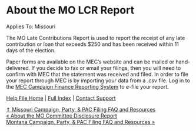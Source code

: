  About the MO LCR Report
==========

Applies To: Missouri

The MO Late Contributions Report is used to report the receipt of any late contribution or loan that exceeds $250 and has been received within 11 days of the election.

Paper forms are available on the MEC’s website and can be mailed or hand-delivered. If you decide to fax or email your filings, then you will need to confirm with MEC that the statement was received and filed. In order to file your report through MEC is by importing your data from a .csv file. Log in to the [MEC Campaign Finance Reporting System](https://mec.mo.gov/CampaignFinance/Entry/LogOn_01.aspx?) to e-file your report.

[Help File Home](/help/) | [Full Index](/Help-File-Directory/) | [Contact Support](mailto:support@ISPolitical.com)

[⇑ Missouri Campaign, Party, & PAC Filing FAQ and Resources](/Missouri-Campaign-Party-PAC-Filing-FAQ-and-Resources)  
[« About the MO Committee Disclosure Report](/About-the-MO-Committee-Disclosure-Report)  
[Montana Campaign, Party, & PAC Filing FAQ and Resources »](/Montana-Campaign-Party-PAC-Filing-FAQ-and-Resources)